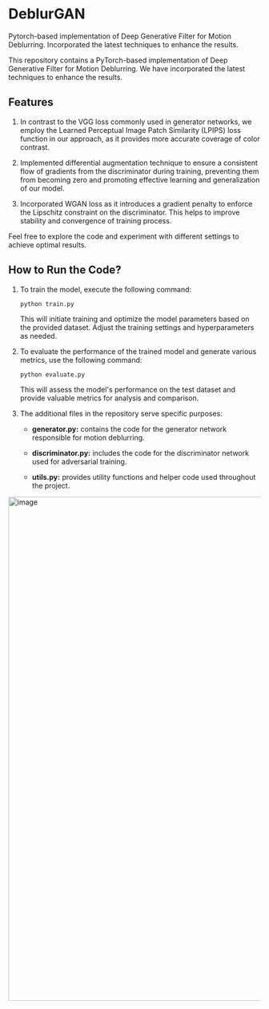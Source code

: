 # DeblurGAN

Pytorch-based implementation of Deep Generative Filter for Motion Deblurring. Incorporated the latest techniques to enhance the results.

This repository contains a PyTorch-based implementation of Deep Generative Filter for Motion Deblurring. We have incorporated the latest techniques to enhance the results.

## Features

1. In contrast to the VGG loss commonly used in generator networks, we employ the Learned Perceptual Image Patch Similarity (LPIPS) loss function in our approach, as it provides more accurate coverage of color contrast.

2. Implemented differential augmentation technique to ensure a consistent flow of gradients from the discriminator during training, preventing them from becoming zero and promoting effective learning and generalization of our model.

3. Incorporated WGAN loss as it introduces a gradient penalty to enforce the Lipschitz constraint on the discriminator. This helps to improve stability and convergence of training process.

Feel free to explore the code and experiment with different settings to achieve optimal results.

## How to Run the Code?

1. To train the model, execute the following command:
   ```shell
   python train.py
   ```
   This will initiate training and optimize the model parameters based on the provided dataset. Adjust the training settings and hyperparameters as needed.

2. To evaluate the performance of the trained model and generate various metrics, use the following command:
    ```shell
    python evaluate.py
    ```
    This will assess the model's performance on the test dataset and provide valuable metrics for analysis and comparison.

3. The additional files in the repository serve specific purposes:

    - **generator.py:** contains the code for the generator network responsible for motion deblurring.
    
    - **discriminator.py:** includes the code for the discriminator network used for adversarial training.
    
    - **utils.py:** provides utility functions and helper code used throughout the project.


<img width="1007" alt="image" src="https://github.com/Madhav-Kanda/DeblurGAN/assets/76394914/ab017047-007b-4b74-89d6-ede7a410a48e">

